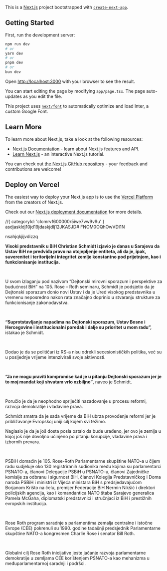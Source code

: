 This is a [Next.js](https://nextjs.org/) project bootstrapped with [`create-next-app`](https://github.com/vercel/next.js/tree/canary/packages/create-next-app).

## Getting Started

First, run the development server:

```bash
npm run dev
# or
yarn dev
# or
pnpm dev
# or
bun dev
```

Open [http://localhost:3000](http://localhost:3000) with your browser to see the result.

You can start editing the page by modifying `app/page.tsx`. The page auto-updates as you edit the file.

This project uses [`next/font`](https://nextjs.org/docs/basic-features/font-optimization) to automatically optimize and load Inter, a custom Google Font.

## Learn More

To learn more about Next.js, take a look at the following resources:

- [Next.js Documentation](https://nextjs.org/docs) - learn about Next.js features and API.
- [Learn Next.js](https://nextjs.org/learn) - an interactive Next.js tutorial.

You can check out [the Next.js GitHub repository](https://github.com/vercel/next.js/) - your feedback and contributions are welcome!

## Deploy on Vercel

The easiest way to deploy your Next.js app is to use the [Vercel Platform](https://vercel.com/new?utm_medium=default-template&filter=next.js&utm_source=create-next-app&utm_campaign=create-next-app-readme) from the creators of Next.js.

Check out our [Next.js deployment documentation](https://nextjs.org/docs/deployment) for more details.

//{ categoryId: 'clomrvf600000r5iwe7vw9v9u' }
asdjaskldj10jd19jdaskjdlj12JKASJD#
FNOM0OQhOwVDI1N

nsahjqkjijvdizzq


<p><strong>Visoki predstavnik u BiH Christian Schmidt izjavio je danas u Sarajevu da Ustav BiH ne predviđa pravo na otcjepljenje entiteta, ali da je, ipak, suverenitet i teritorijelni integritet zemlje konstantno pod prijetnjom, kao i funkcionisanje institucija.</strong></p></br>
<p>U svom izlaganju pod nazivom “Dejtonski mirovni sporazum i perspektive za budućnost BiH” na 105. Rose – Roth seminaru, Schmidt je podsjetio da je Dejtonski sporazum donio novi Ustav i da je Ured visokog predstavnika u vremenu neposredno nakon rata značajno doprinio u stvaranju strukture za funkcionisanje zakonodavstva.</p></br>
<p><strong>“Suprotstavljanje napadima na Dejtonski sporazum, Ustav Bosne i Hercegovine i institucionalni poredak i dalje su prioritet u mom radu”,</strong> istakao je Schmidt.</p></br>
<p>Dodao je da se političari iz RS-a nisu odrekli secesionističkih politika, već su u posljednje vrijeme intenzivirali svoje aktivnosti.</p></br>
<p><strong>“Ja ne mogu praviti kompromise kad je u pitanju Dejtonski sporazum jer je to moj mandat koji shvatam vrlo ozbiljno”</strong>, naveo je Schmidt.</p></br>
<p>Poručio je da je neophodno spriječiti nazadovanje u procesu reformi, razvoja demokratije i vladavine prava.</p>
<p>Schmidt smatra da je sada vrijeme da BiH ubrza provođenje reformi jer je približavanje Evropskoj uniji cilj kojem svi težimo.</p>
<p>Naglasio je da je još dosta posla ostalo da bude urađeno, jer ovo je zemlja u kojoj još nije dovoljno učinjeno po pitanju korupcije, vladavine prava i izbornih prevara.</p></br>
<p>PSBiH domaćin je 105. Rose-Roth Parlamentarne skupštine NATO-a u čijem radu sudjeluje oko 130 registriranih sudionika među kojima su parlamentarci PSNATO-a, članovi Delegacije PSBiH u PSNATO-u, članovi Zajedničke komisije za odbranu i sigurnost BiH, članovi Kolegija Predstavničkog i Doma naroda PSBiH i ministri iz Vijeća ministara BiH s predsjedavajućom Borjanom Krišto na čelu, premijer Federacije BiH Nermin Nikšić i direktori policijskih agencija, kao i komandantica NATO štaba Sarajevo generalica Pamela McGahа, diplomatski predstavnici i stručnjaci iz BiH i prestižnih evropskih institucija.</p></br>
<p>Rose Roth program saradnje s parlamentima zemalja centralne i istočne Evrope (CEE) pokrenuli su 1990. godine tadašnji predsjednik Parlamentarne skupštine NATO-a kongresmen Charlie Rose i senator Bill Roth.</p></br>
<p>Globalni cilj Rose Roth inicijative jeste jačanje razvoja parlamentarne demokratije u zemljama CEE korištenjem PSNATO-a kao mehanizma u međuparlamentarnoj saradnji i podršci.</p>


